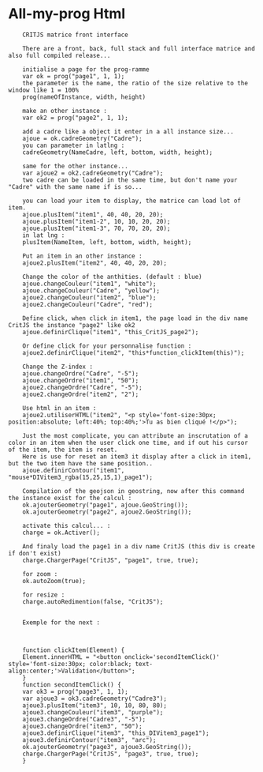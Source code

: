 # All-my-prog Html

        CRITJS matrice front interface

        There are a front, back, full stack and full interface matrice and also full compiled release...

        initialise a page for the prog-ramme
        var ok = prog("page1", 1, 1);
        the parameter is the name, the ratio of the size relative to the window like 1 = 100%
        prog(nameOfInstance, width, height)

        make an other instance :
        var ok2 = prog("page2", 1, 1);

        add a cadre like a object it enter in a all instance size...
        ajoue = ok.cadreGeometry("Cadre"); 
        you can parameter in latlng :
        cadreGeometry(NameCadre, left, bottom, width, height); 

        same for the other instance...
        var ajoue2 = ok2.cadreGeometry("Cadre");
        two cadre can be loaded in the same time, but don't name your "Cadre" with the same name if is so...

        you can load your item to display, the matrice can load lot of item.
        ajoue.plusItem("item1", 40, 40, 20, 20);
        ajoue.plusItem("item1-2", 10, 10, 20, 20);
        ajoue.plusItem("item1-3", 70, 70, 20, 20);
        in lat lng :
        plusItem(NameItem, left, bottom, width, height); 

        Put an item in an other instance :
        ajoue2.plusItem("item2", 40, 40, 20, 20);

        Change the color of the anthities. (default : blue)
        ajoue.changeCouleur("item1", "white"); 
        ajoue.changeCouleur("Cadre", "yellow"); 
        ajoue2.changeCouleur("item2", "blue"); 
        ajoue2.changeCouleur("Cadre", "red"); 

        Define click, when click in item1, the page load in the div name CritJS the instance "page2" like ok2
        ajoue.definirClique("item1", "this_CritJS_page2");

        Or define click for your personnalise function :
        ajoue2.definirClique("item2", "this*function_clickItem(this)");

        Change the Z-index :
        ajoue.changeOrdre("Cadre", "-5");
        ajoue.changeOrdre("item1", "50");
        ajoue2.changeOrdre("Cadre", "-5");
        ajoue2.changeOrdre("item2", "2");

        Use html in an item :
        ajoue2.utiliserHTML("item2", "<p style='font-size:30px; position:absolute; left:40%; top:40%;'>Tu as bien cliqué !</p>");

        Just the most complicate, you can attribute an inscrutation of a color in an item when the user click one time, and if out his cursor of the item, the item is reset.
        Here is use for reset an item3 it display after a click in item1, but the two item have the same position..
        ajoue.definirContour("item1", "mouse*DIVitem3_rgba(15,25,15,1)_page1");

        Compilation of the geojson in geostring, now after this command the instance exist for the calcul :
        ok.ajouterGeometry("page1", ajoue.GeoString());
        ok.ajouterGeometry("page2", ajoue2.GeoString());

        activate this calcul... :
        charge = ok.Activer(); 

        And finaly load the page1 in a div name CritJS (this div is create if don't exist)
        charge.ChargerPage("CritJS", "page1", true, true);

        for zoom :
        ok.autoZoom(true);

        for resize :
        charge.autoRedimention(false, "CritJS");


        Exemple for the next :



        function clickItem(Element) {
        Element.innerHTML = "<button onclick='secondItemClick()' style='font-size:30px; color:black; text-align:center;'>Validation</button>";
        }
        function secondItemClick() {
        var ok3 = prog("page3", 1, 1);
        var ajoue3 = ok3.cadreGeometry("Cadre3"); 
        ajoue3.plusItem("item3", 10, 10, 80, 80);
        ajoue3.changeCouleur("item3", "purple"); 
        ajoue3.changeOrdre("Cadre3", "-5");
        ajoue3.changeOrdre("item3", "50");
        ajoue3.definirClique("item3", "this_DIVitem3_page1");
        ajoue3.definirContour("item3", "arc");
        ok.ajouterGeometry("page3", ajoue3.GeoString());
        charge.ChargerPage("CritJS", "page3", true, true);
        }
